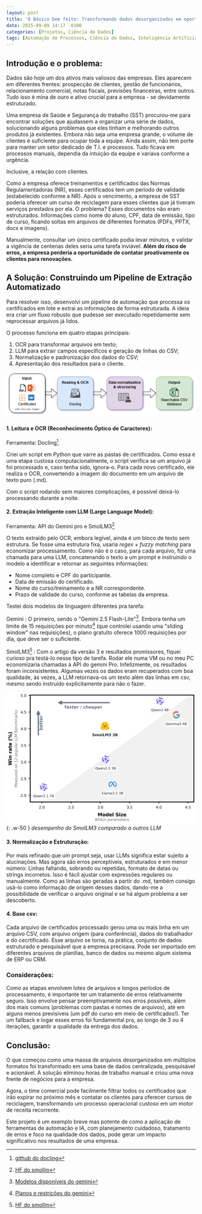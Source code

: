 ```yaml
---
layout: post
title: 'O Básico bem feito: Transformando dados desorganizados em oportunidades'
date: 2025-09-09 14:17 -0300
categories: [Projetos, Ciência de Dados]
tags: [Automação de Processos, Ciência de Dados, Inteligência Artificial, LLM, OCR, Python, Gestão de Dados, Transformação Digital, SST (Saúde e Segurança do Trabalho)]
---
```


## Introdução e o problema:

Dados são hoje um dos ativos mais valiosos das empresas. Eles aparecem em diferentes frentes: prospecção de clientes, gestão de funcionários, relacionamento comercial, notas fiscais, previsões financeiras, entre outros. Tudo isso é mina de ouro e ativo crucial para a empresa - se devidamente estruturado.

Uma empresa de Saúde e Segurança do trabalho (SST) procurou-me para encontrar soluções que ajudassem a organizar uma série de dados, solucionando alguns problemas que eles tinham e melhorando outros produtos já existentes. Embora não seja uma empresa grande, o volume de clientes é suficiente para ocupar toda a equipe. Ainda assim, não tem porte para manter um setor dedicado de T.I. e processos. Tudo ficava em processos manuais, dependia da intuição da equipe e variava conforme a urgência.

Inclusive, a relação com clientes.

Como a empresa oferece treinamentos e certificados das Normas Regulamentadoras (NR), esses certificados tem um período de validade (estabelecido conforme a NR). Após o vencimento, a empresa de SST poderia oferecer um curso de reciclagem para esses clientes que já tiveram serviços prestados por ela. O problema? Esses documentos não eram estruturados. Informações como nome do aluno, CPF, data de emissão, tipo de curso, ficando soltas em arquivos de diferentes formatos (PDFs, PPTX, docx e imagens).

Manualmente, consultar um único certificado podia levar minutos, e validar a vigência de centenas deles seria uma tarefa inviável. **Além do risco de erros, a empresa perderia a oportunidade de contatar proativamente os clientes para renovações.**

## A Solução: Construindo um Pipeline de Extração Automatizado
Para resolver isso, desenvolvi um pipeline de automação que processa os certificados em lote e extrai as informações de forma estruturada. A ideia era criar um fluxo robusto que pudesse ser executado repetidamente sem reprocessar arquivos já lidos.

O processo funciona em quatro etapas principais:
1. OCR para transformar arquivos em texto;
2. LLM para extrair campos específicos e geração de linhas do CSV;
3. Normalização e padronização dos dados do CSV;
4. Apresentação dos resultados para o cliente.

![Desktop View](/assets/img/ocr-llm-processing-diagram.png)

#### 1. Leitura e OCR (Reconhecimento Óptico de Caracteres):

Ferramenta: Docling[^docling].

Criei um script em Python que varre as pastas de certificados. Como essa é uma etapa custosa computacionalmente, o script verifica se um arquivo já foi processado e, caso tenha sido, ignora-o. Para cada novo certificado, ele realiza o OCR, convertendo a imagem do documento em um arquivo de texto puro (.md).

Com o script rodando sem maiores complicações, é possível deixá-lo processando durante a noite.

#### 2. Extração Inteligente com LLM (Large Language Model):

Ferramenta: API do Gemini pro e SmolLM3[^smollm]

O texto extraído pelo OCR, embora legível, ainda é um bloco de texto sem estrutura. Se fosse uma estrutura fixa, usaria _regex + fuzzy matching_ para economizar processamento. Como não é o caso, para cada arquivo, fiz uma chamada para uma LLM, concatenando o texto a um prompt e instruindo o modelo a identificar e retornar as seguintes informações:

* Nome completo e CPF do participante.
* Data de emissão do certificado.
* Nome do curso/treinamento e a NR correspondente.
* Prazo de validade do curso, conforme as tabelas da empresa.


Testei dois modelos de linguagem diferentes pra tarefa:

Gemini
: O primeiro, sendo  o "Gemini 2.5 Flash-Lite"[^gemini-models]. Embora tenha um limite de 15 requisições por minuto[^gemini-rate-limits] (que controlei usando uma "sliding window" nas requisições), o plano gratuito oferece 1000 requisições por dia, que deve ser o suficiente.

SmolLM3[^smollm]
: Com o artigo da versão 3 e resultados promissores, fiquei curioso pra testá-lo nesse tipo de tarefa. Rodar ele numa VM ou no meu PC economizaria chamadas à API do gemini Pro. Infelizmente, os resultados foram inconsistentes. Algumas vezes os dados eram recuperados com boa qualidade, às vezes, a LLM retornava-os um texto além das linhas em csv, mesmo sendo instruído explicitamente para não o fazer.

![Desktop View](/assets/img/smollm3-comparison.png){: .w-50 }
_desempenho do SmolLM3 comparado a outros LLM_



#### 3. Normalização e Estruturação:

Por mais refinado que um prompt seja, usar LLMs significa estar sujeito a alucinações. Mas agora são erros perceptíveis, estruturados e em menor número: Linhas faltando, sobrando ou repetidas, formato de datas ou strings incorretos. Isso é fácil ajustar com expressões regulares ou manualmente.
Como as linhas são geradas a partir do .md, também consigo usá-lo como informação de origem desses dados, dando-me a possibilidade de verificar o arquivo original e se há algum problema a ser descoberto.

#### 4. Base csv:

Cada arquivo de certificados processado gerou uma ou mais linha em um arquivo CSV, com arquivo origem (para conferência), dados do trabalhador e do cecrtificado. Esse arquivo se torna, na prática, conjunto de dados estruturado e pesquisável que a empresa precisava. Pode ser importado em diferentes arquivos de planílias, banco de dados ou mesmo algum sistema de ERP ou CRM.

### Considerações:

Como as etapas envolvem lotes de arquivos e longos períodos de processamento, é importante ter um tratamento de erros relativamente seguro. Isso envolve pensar preemptivamente nos erros possíveis, além dos mais comuns (problemas com pastas e nomes de arquivos), até em alguns menos previsíveis (um pdf do curso em meio de certificados!). Ter um fallback e logar esses erros foi fundamental pra, ao longo de 3 ou 4 iterações, garantir a qualidade da entrega dos dados.


## Conclusão:

O que começou como uma massa de arquivos desorganizados em múltiplos formatos foi transformado em uma base de dados centralizada, pesquisável e acionável. A solução eliminou horas de trabalho manual e criou uma nova frente de negócios para a empresa.

Agora, o time comercial pode facilmente filtrar todos os certificados que irão expirar no próximo mês e contatar os clientes para oferecer cursos de reciclagem, transformando um processo operacional custoso em um motor de receita recorrente.

Este projeto é um exemplo breve mas potente de como a aplicação de ferramentas de automação e IA, com planejamento cuidadoso, tratamento de erros e foco na qualidade dos dados, pode gerar um impacto significativo nos resultados de uma empresa.

[^gemini-rate-limits]: [Planos e restrições do gemini](https://ai.google.dev/gemini-api/docs/rate-limits#free-tier)
[^gemini-models]: [Modelos disponíveis do gemini](https://ai.google.dev/gemini-api/docs/models)
[^docling]: [github do docling](https://github.com/docling-project/docling)
[^smollm]: [HF do smollm](https://huggingface.co/blog/smollm3)
[^lost-in-the-middle]: ["lost in the middle": how LLMs use long contexts](https://arxiv.org/pdf/2307.03172)
